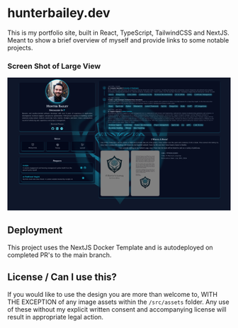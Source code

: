 # hunterbailey.dev

This is my portfolio site, built in React, TypeScript, TailwindCSS and NextJS. Meant to show a brief overview of myself and provide links to some notable projects. 

### Screen Shot of Large View
![Portfolio Screenshot](./portfolio-screenshot.png)

## Deployment
This project uses the NextJS Docker Template and is autodeployed on completed PR's to the main branch.

## License / Can I use this?
If you would like to use the design you are more than welcome to, WITH THE EXCEPTION of any image assets within the `/src/assets` folder. Any use of these without my explicit written consent and accompanying license will result in appropriate legal action.
